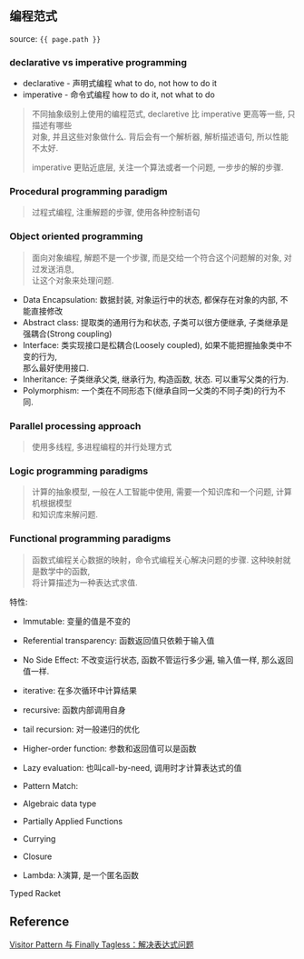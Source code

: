 ## 编程范式
source: `{{ page.path }}`

### declarative vs imperative programming

* declarative - 声明式编程 what to do, not how to do it
* imperative - 命令式编程 how to do it, not what to do

> 不同抽象级别上使用的编程范式, declaretive 比 imperative 更高等一些, 只描述有哪些  
> 对象, 并且这些对象做什么. 背后会有一个解析器, 解析描述语句, 所以性能不太好.  
>
> imperative 更贴近底层, 关注一个算法或者一个问题, 一步步的解的步骤.  

### Procedural programming paradigm

> 过程式编程, 注重解题的步骤, 使用各种控制语句

### Object oriented programming

> 面向对象编程, 解题不是一个步骤, 而是交给一个符合这个问题解的对象, 对过发送消息,  
> 让这个对象来处理问题.

* Data Encapsulation: 数据封装, 对象运行中的状态, 都保存在对象的内部, 不能直接修改
* Abstract class: 提取类的通用行为和状态, 子类可以很方便继承, 子类继承是强耦合(Strong coupling)
* Interface: 类实现接口是松耦合(Loosely coupled), 如果不能把握抽象类中不变的行为,   
    那么最好使用接口.
* Inheritance: 子类继承父类, 继承行为, 构造函数, 状态. 可以重写父类的行为.
* Polymorphism: 一个类在不同形态下(继承自同一父类的不同子类)的行为不同.

### Parallel processing approach

> 使用多线程, 多进程编程的并行处理方式

### Logic programming paradigms

> 计算的抽象模型, 一般在人工智能中使用, 需要一个知识库和一个问题, 计算机根据模型  
> 和知识库来解问题.

### Functional programming paradigms

> 函数式编程关心数据的映射，命令式编程关心解决问题的步骤. 这种映射就是数学中的函数,  
> 将计算描述为一种表达式求值. 

特性: 
* Immutable: 变量的值是不变的
* Referential transparency: 函数返回值只依赖于输入值
* No Side Effect: 不改变运行状态, 函数不管运行多少遍, 输入值一样, 那么返回值一样.

* iterative: 在多次循环中计算结果
* recursive: 函数内部调用自身
* tail recursion: 对一般递归的优化
* Higher-order function: 参数和返回值可以是函数
* Lazy evaluation: 也叫call-by-need, 调用时才计算表达式的值
* Pattern Match: 
* Algebraic data type
* Partially Applied Functions
* Currying
* Closure
* Lambda: λ演算, 是一个匿名函数

Typed Racket



## Reference
[Visitor Pattern 与 Finally Tagless：解决表达式问题](https://zhuanlan.zhihu.com/p/53810286)

